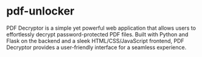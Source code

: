 # pdf-unlocker
PDF Decryptor is a simple yet powerful web application that allows users to effortlessly decrypt password-protected PDF files. Built with Python and Flask on the backend and a sleek HTML/CSS/JavaScript frontend, PDF Decryptor provides a user-friendly interface for a seamless experience.
